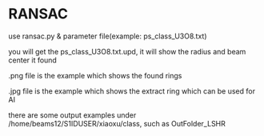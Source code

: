 # RANSAC
use ransac.py & parameter file(example: ps_class_U3O8.txt)

you will get the ps_class_U3O8.txt.upd, it will show the radius and beam center it found

.png file is the example which shows the found rings

.jpg file is the example which shows the extract ring which can be used for AI

there are some output examples under /home/beams12/S1IDUSER/xiaoxu/class, such as OutFolder_LSHR
